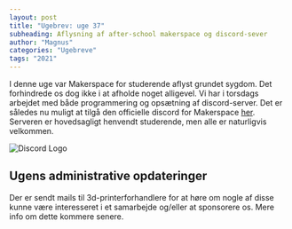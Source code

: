 ```yaml
---
layout: post
title: "Ugebrev: uge 37"
subheading: Aflysning af after-school makerspace og discord-sever
author: "Magnus"
categories: "Ugebreve"
tags: "2021"
---
```


I denne uge var Makerspace for studerende aflyst grundet sygdom. Det forhindrede os dog ikke i at afholde noget alligevel. Vi har i torsdags arbejdet med både programmering og opsætning af discord-server. Det er således nu muligt at tilgå den officielle discord for Makerspace [her](https://discord.gg/D8TMpjekdb).
Serveren er hovedsagligt henvendt studerende, men alle er naturligvis velkommen.

![Discord Logo](/assets/images/posts/ugebreve/discord_logo "Discord Logo")

## Ugens administrative opdateringer
Der er sendt mails til 3d-printerforhandlere for at høre om nogle af disse kunne være interesseret i et samarbejde og/eller at sponsorere os. Mere info om dette kommere senere.
